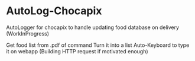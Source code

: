 # AutoLog-Chocapix

AutoLogger for chocapix to handle updating food database on delivery (WorkInProgress)

Get food list from .pdf of command
Turn it into a list 
Auto-Keyboard to type it on webapp 
(Building HTTP request if motivated enough)

